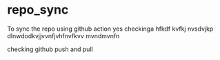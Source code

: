 # repo_sync
To sync the repo using github action
yes checkinga hfkdf kvfkj nvsdvjkp dlnwdodkvjjvvnfjvhfnvfkvv mvndmvnfn


checking github push and pull

